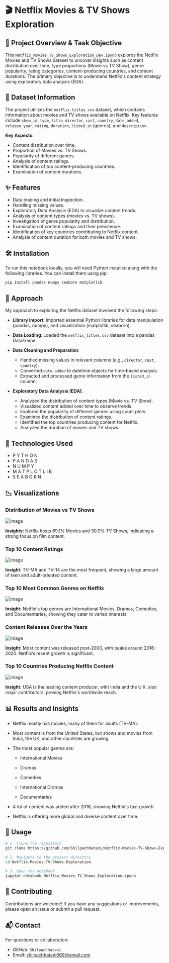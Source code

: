 # 🎬 Netflix Movies & TV Shows Exploration

## 📌 Project Overview & Task Objective

This `Netflix_Movies_TV_Shows_Exploration_Dev.ipynb` explores the Netflix Movies and TV Shows dataset to uncover insights such as content distribution over time, type proportions (Movie vs TV Show), genre popularity, rating categories, content-producing countries, and content durations. The primary objective is to understand Netflix's content strategy using exploratory data analysis (EDA).

## 📂 Dataset Information

The project utilizes the `netflix_titles.csv` dataset, which contains information about movies and TV shows available on Netflix. Key features include `show_id`, `type`, `title`, `director`, `cast`, `country`, `date_added`, `release_year`, `rating`, `duration`, `listed_in` (genres), and `description`.

**Key Aspects:**
- Content distribution over time.
- Proportion of Movies vs. TV Shows.
- Popularity of different genres.
- Analysis of content ratings.
- Identification of top content-producing countries.
- Examination of content durations.

## ✨ Features

- Data loading and initial inspection.
- Handling missing values.
- Exploratory Data Analysis (EDA) to visualize content trends.
- Analysis of content types (movies vs. TV shows).
- Investigation of genre popularity and distribution.
- Examination of content ratings and their prevalence.
- Identification of key countries contributing to Netflix content.
- Analysis of content duration for both movies and TV shows.

## 🛠️ Installation

To run this notebook locally, you will need Python installed along with the following libraries. You can install them using pip:
```bash
pip install pandas numpy seaborn matplotlib
```

## 🚀 Approach

My approach to exploring the Netflix dataset involved the following steps:

- **Library Import**: Imported essential Python libraries for data manipulation (pandas, numpy), and visualization (matplotlib, seaborn).
  
- **Data Loading**: Loaded the `netflix_titles.csv` dataset into a pandas DataFrame.

- **Data Cleaning and Preparation**:
  - Handled missing values in relevant columns (e.g., `director`, `cast`, `country`).
  - Converted `date_added` to datetime objects for time-based analysis.
  - Extracted and processed genre information from the `listed_in` column.
    
- **Exploratory Data Analysis (EDA)**:
  - Analyzed the distribution of content types (Movie vs. TV Show).
  - Visualized content added over time to observe trends.
  - Explored the popularity of different genres using count plots.
  - Examined the distribution of content ratings.
  - Identified the top countries producing content for Netflix.
  - Analyzed the duration of movies and TV shows.

## 🧰 Technologies Used
- P Y T H O N
- P A N D A S
- N U M P Y
- M A T P L O T L I B
- S E A B O R N

## 📉 Visualizations
### Distribution of Movies vs TV Shows
![image](https://github.com/user-attachments/assets/140d7e59-b01c-465b-a8bd-e87ebe2f2f8d)

**Insights:** Netflix hosts 69.1% Movies and 30.9% TV Shows, indicating a strong focus on film content.

### Top 10 Content Ratings
![image](https://github.com/user-attachments/assets/cfe987d2-e612-46fe-8cae-72bc925216e1)

**Insight:**  TV-MA and TV-14 are the most frequent, showing a large amount of teen and adult-oriented content.

### Top 10 Most Common Genres on Netflix
![image](https://github.com/user-attachments/assets/92448af5-a8cf-4ef3-8b35-540cb1177d5c)

**Insight:** Netflix's top genres are International Movies, Dramas, Comedies, and Documentaries, showing they cater to varied interests.

### Content Releases Over the Years
![image](https://github.com/user-attachments/assets/189504d7-fc96-4b61-b671-59330b6e989f)

**Insight:** Most content was released post-2000, with peaks around 2016–2020. Netflix’s recent growth is significant.

### Top 10 Countries Producing Netflix Content
![image](https://github.com/user-attachments/assets/3b08a354-9764-4756-8413-72bd1184b6ea)

**Insight:** USA is the leading content producer, with India and the U.K. also major contributors, proving Netflix's worldwide reach.

## 📊 Results and Insights

- Netflix mostly has movies, many of them for adults (TV-MA).

- Most content is from the United States, but shows and movies from India, the UK, and other countries       are growing.

- The most popular genres are:

   - International Movies

   - Dramas

   - Comedies

   - International Dramas

   - Documentaries

- A lot of content was added after 2016, showing Netflix's fast growth.

- Netflix is offering more global and diverse content over time.

## 🧪 Usage

```bash
# 1. Clone the repository 
git clone https://github.com/Shilpachhatani/Netflix-Movies-TV-Shows-Exploration.git

# 2. Navigate to the project directory
cd Netflix-Movies-TV-Shows-Exploration

# 3. Open the notebook
jupyter notebook Netflix_Movies_TV_Shows_Exploration.ipynb

```

## 🤝 Contributing

Contributions are welcome! If you have any suggestions or improvements, please open an issue or submit a pull request.

## 📬 Contact

For questions or collaboration:
- GitHub: `Shilpachhatani`
- Email: shilpachhatani669@gmail.com

